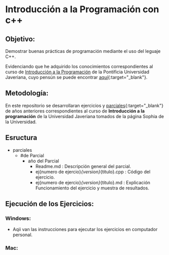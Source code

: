 # Introducción a la Programación con c++

## Objetivo:

Demostrar buenas prácticas de programación mediante el uso del leguaje C++.

Evidenciando que he adquirido los conocimientos correspondientes al curso de [Introducción a la Programación](https://sophia.javeriana.edu.co/programacion/node/297) de la Pontificia Universidad Javeriana, cuyo pensún se puede encontrar [aquí](https://sophia.javeriana.edu.co/programacion/node/297){:target="\_blank"}.

## Metodología:

En este repositorio se desarrollaran ejercicios y [parciales](https://sophia.javeriana.edu.co/programacion/parciales?anio_acad=All&field_periodo_academico_target_id=All&field_asignatura_target_id=14&field_numero_de_parcial_target_id=All){:target="\_blank"} de años anteriores correspondientes al curso de **Introducción a la programación** de la Universidad Javeriana tomados de la página Sophia de la Universidad.

## Esructura

- parciales
  - #de Parcial
    - año del Parcial
      - Readme.md : Descripción general del parcial.
      - ej{numero de ejercio}_{version}_{titulo}.cpp : Código del ejercicio.
      - ej{numero de ejercio}_{version}_{titulo}.md : Explicación Funcionamiento del ejercicio y muestra de resultados.

## Ejecución de los Ejercicios:

### Windows:

- Aqii van las instrucciones para ejecutar los ejercicios en computador personal.

### Mac:
